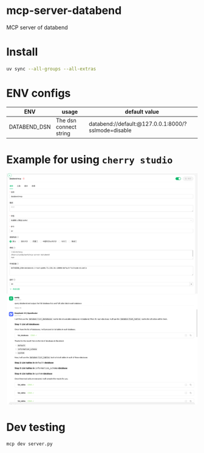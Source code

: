 # mcp-server-databend
MCP server of databend

# Install

```bash
uv sync --all-groups --all-extras
```

# ENV configs

| ENV | usage | default value |
| --- | --- | --- |
| DATABEND_DSN | The dsn connect string | databend://default:@127.0.0.1:8000/?sslmode=disable|


# Example for using `cherry studio`

![alt text](assets/cherry-studio.png)
![alt text](assets/list-database-tables.png)


# Dev testing

```bash
mcp dev server.py
```
